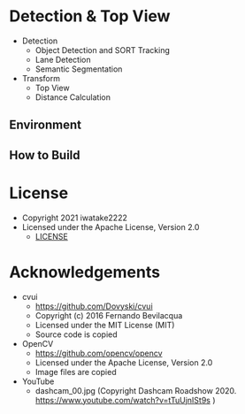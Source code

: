 # Detection & Top View
- Detection
    - Object Detection and SORT Tracking
    - Lane Detection
    - Semantic Segmentation
- Transform
    - Top View
    - Distance Calculation

## Environment

## How to Build


# License
- Copyright 2021 iwatake2222
- Licensed under the Apache License, Version 2.0
    - [LICENSE](LICENSE)

# Acknowledgements
- cvui
    - https://github.com/Dovyski/cvui
    - Copyright (c) 2016 Fernando Bevilacqua
    - Licensed under the MIT License (MIT)
    - Source code is copied
- OpenCV
    - https://github.com/opencv/opencv
    - Licensed under the Apache License, Version 2.0
    - Image files are copied
- YouTube
    - dashcam_00.jpg (Copyright Dashcam Roadshow 2020. https://www.youtube.com/watch?v=tTuUjnISt9s )

